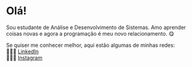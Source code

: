 # Olá!

Sou estudante de Análise e Desenvolvimento de Sistemas. 
Amo aprender coisas novas e agora a programação é meu novo relacionamento. 😋

Se quiser me conhecer melhor, aqui estão algumas de minhas redes:
<br>
👩🏻‍💻 <a href="https://www.linkedin.com/in/pamela-de-paula/">LinkedIn</a>
<br>
👨🏻‍🎨 <a href="https://www.instagram.com/Pammia_/">Instagram</a>

<!--
**PamPaula/PamPaula** is a ✨ _special_ ✨ repository because its `README.md` (this file) appears on your GitHub profile.

Here are some ideas to get you started:

- 🔭 I’m currently working on ...
- 🌱 I’m currently learning ...
- 👯 I’m looking to collaborate on ...
- 🤔 I’m looking for help with ...
- 💬 Ask me about ...
- 📫 How to reach me: ...
- 😄 Pronouns: ...
- ⚡ Fun fact: ...
-->
